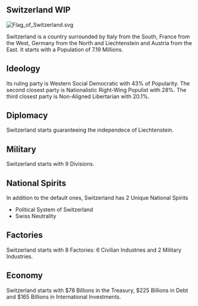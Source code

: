## Switzerland WIP

![Flag_of_Switzerland.svg](uploads/41fa4f9a59b3e981dd9d80ab43fd729f/Flag_of_Switzerland.svg.png)

Switzerland is a country surrounded by Italy from the South, France from the West, Germany from the North and Liechtenstein and Austria from the East. It starts with a Population of 7.19 Millions.

## Ideology

Its ruling party is Western Social Democratic with 43% of Popularity. The second closest party is Nationalistic Right-Wing Populist with 28%. The third closest party is Non-Aligned Libertarian with 20.1%.

## Diplomacy

Switzerland starts guaranteeing the independece of Liechtenstein.

## Military

Switzerland starts with 9 Divisions.

## National Spirits

In addition to the default ones, Switzerland has 2 Unique National Spirits

- Political System of Switzerland
- Swiss Neutrality

## Factories

Switzerland starts with 8 Factories: 6 Civilian Industries and 2 Military Industries.

## Economy

Switzerland starts with $78 Billions in the Treasury, $225 Billions in Debt and $165 Billions in International Investments.
